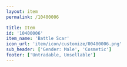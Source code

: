 ```yaml
---
layout: item
permalink: /10400006

title: Item
id: '10400006'
item_name: 'Battle Scar'
icon_url: 'item/icon/customize/00400006.png'
sub_header: ['Gender: Male', 'Cosmetic']
footer: ['Untradable, Unsellable']
---
```

